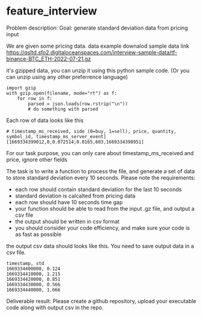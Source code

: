 # feature_interview
Problem description:
Goal: generate standard deviation data from pricing input

We are given some pricing data. data example
downalod sample data link https://qsltd.sfo2.digitaloceanspaces.com/interview-sample-data/tf-binance-BTC_ETH-2022-07-21.gz

it's gzipped data,
you can unzip it using this python sample code. (Or you can unzip using any other preferrence language)
```
import gzip
with gzip.open(filename, mode="rt") as f:
    for row in f:
        parsed = json.loads(row.rstrip("\n"))
        # do something with parsed
```

Each row of data looks like this

```
# timestamp_ms_received, side (0=buy, 1=sell), price, quantity, symbol_id, timestamp_ms_server_event]
[1669334399012,0,0.072514,0.0165,603,1669334398951]
```
For our task purpose, you can only care about timestamp_ms_received and price, ignore other fields

The task is to write a function to process the file, and generate a set of data to store standard deviation every 10 seconds.
Please note the requirements:
 * each row should contain standard deviation for the last 10 seconds
 * standard deviation is calcalted from pricing data
 * each row should have 10 seconds time gap
 * your function should be able to read from the input .gz file, and output a csv file
 * the output should be written in csv format
 * you should consider your code efficiency, and make sure your code is as fast as possible

the output csv data should looks like this. You need to save output data in a csv file.
```
timestamp, std
1669334400000, 0.124
1669334410000, 1.215
1669334420000, 0.851
1669334430000, 0.566
1669334440000, 1.666
```

Deliverable result:
Please create a github repository, upload your executable code along with output csv in the repo.
